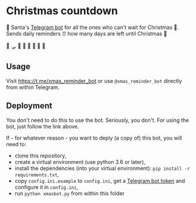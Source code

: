 # Christmas countdown

:santa: Santa's [Telegram bot](https://telegram.org) for all the ones who can't wait for Christmas :christmas_tree:. Sends daily reminders :alarm_clock: how many days are left until Christmas :christmas_tree:

:milky_way: :sled: :santa: :house_with_garden: :christmas_tree: :gift: :gift: :gift:

## Usage

Visit https://t.me/xmas_reminder_bot or use `@xmas_reminder_bot` directly from within Telegram.

## Deployment

You don't need to do this to use the bot. Seriously, you don't. For using the bot, just follow the link above.

If - for whatever reason - you want to deply (a copy of) this bot, you will need to:

- clone this repository,
- create a virtual environment (use python 3.6 or later),
- install the dependencies (into your virtual environment): `pip install -r requirements.txt`,
- copy `config.ini.example` to `config.ini`, get a [Telegram bot token](https://core.telegram.org/bots#creating-a-new-bot) and configure it in `config.ini`,
- run `python xmasbot.py` from within this folder

